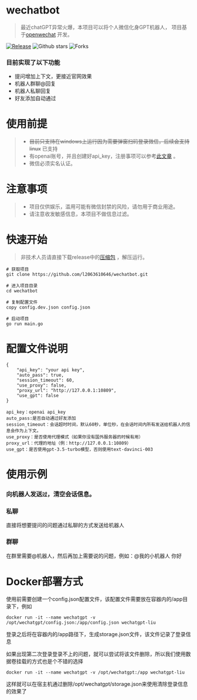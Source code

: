 # wechatbot
> 最近chatGPT异常火爆，本项目可以将个人微信化身GPT机器人，
> 项目基于[openwechat](https://github.com/eatmoreapple/openwechat) 开发。

[![Release](https://img.shields.io/github/v/release/869413421/wechatbot.svg?style=flat-square)](https://github.com/869413421/wechatbot/releases/tag/v1.0.1)
![Github stars](https://img.shields.io/github/stars/869413421/wechatbot.svg)
![Forks](https://img.shields.io/github/forks/869413421/wechatbot.svg?style=flat-square)

### 目前实现了以下功能
 * 提问增加上下文，更接近官网效果 
 * 机器人群聊@回复
 * 机器人私聊回复
 * 好友添加自动通过
 
# 使用前提
> * ~~目前只支持在windows上运行因为需要弹窗扫码登录微信，后续会支持linux~~   已支持
> * 有openai账号，并且创建好api_key，注册事项可以参考[此文章](https://juejin.cn/post/7173447848292253704) 。
> * 微信必须实名认证。

# 注意事项
> * 项目仅供娱乐，滥用可能有微信封禁的风险，请勿用于商业用途。
> * 请注意收发敏感信息，本项目不做信息过滤。

# 快速开始
> 非技术人员请直接下载release中的[压缩包](https://github.com/869413421/wechatbot/releases/tag/v1.1.1) ，解压运行。
````
# 获取项目
git clone https://github.com/l2063610646/wechatbot.git

# 进入项目目录
cd wechatbot

# 复制配置文件
copy config.dev.json config.json

# 启动项目
go run main.go
````

# 配置文件说明
````
{
    "api_key": "your api key",
    "auto_pass": true,
    "session_timeout": 60,
    "use_proxy": false,
    "proxy_url": "http://127.0.0.1:10809",
    "use_gpt": false
}

api_key：openai api_key
auto_pass:是否自动通过好友添加
session_timeout：会话超时时间，默认60秒，单位秒，在会话时间内所有发送给机器人的信息会作为上下文。
use_proxy：是否使用代理模式（如果你没有国外服务器的时候有用）
proxy_url：代理的地址（例：http://127.0.0.1:10809）
use_gpt：是否使用gpt-3.5-turbo模型，否则使用text-davinci-003
````

# 使用示例
### 向机器人发送`过`，清空会话信息。

### 私聊
直接将想要提问的问题通过私聊的方式发送给机器人

### 群聊
在群里需要@机器人，然后再加上需要说的问题，例如：@我的小机器人 你好

# Docker部署方式
使用前需要创建一个config.json配置文件，该配置文件需要放在容器内的/app目录下，例如
````
docker run -it --name wechatgpt -v /opt/wechatgpt/config.json:/app/config.json wechatgpt-liu
````
登录之后将在容器内的/app路径下，生成storage.json文件，该文件记录了登录信息

如果出现第二次登录登录不上的问题，就可以尝试将该文件删除，所以我们使用数据卷挂载的方式也是个不错的选择

````
docker run -it --name wechatgpt -v /opt/wechatgpt:/app wechatgpt-liu 
````
这样就可以在宿主机通过删除/opt/wechatgpt/storage.json来使用清除登录信息的效果了
